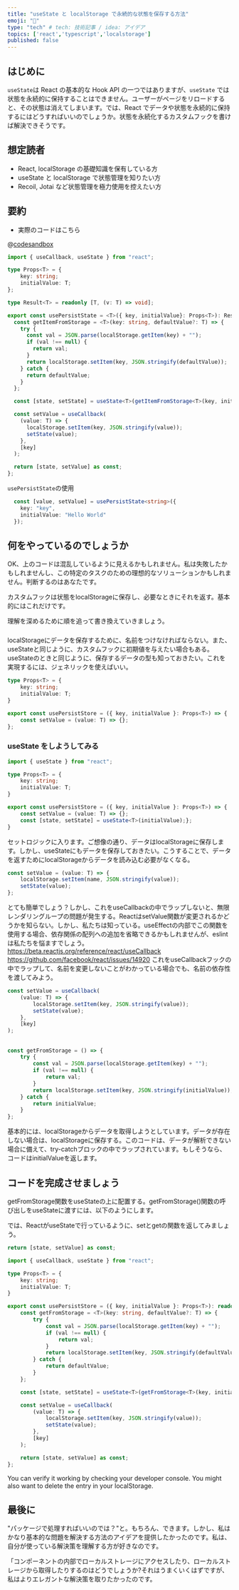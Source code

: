 ```yaml
---
title: "useState と localStorage で永続的な状態を保存する方法"
emoji: "💨"
type: "tech" # tech: 技術記事 / idea: アイデア
topics: ['react','typescript','localstorage']
published: false
---
```

## はじめに
`useState`は React の基本的な Hook API の一つではありますが、`useState` では状態を永続的に保持することはできません。ユーザーがページをリロードすると、その状態は消えてしまいます。では、React でデータや状態を永続的に保持するにはどうすればいいのでしょうか。状態を永続化するカスタムフックを書けば解決できそうです。

## 想定読者
- React, localStorage の基礎知識を保有している方
- useState と localStorage で状態管理を知りたい方
- Recoil, Jotai など状態管理を極力使用を控えたい方

## 要約
- 実際のコードはこちら

@[codesandbox](https://codesandbox.io/embed/usepersiststate-iuj52v?fontsize=14&hidenavigation=1&theme=dark)

```typescript
import { useCallback, useState } from "react";

type Props<T> = {
    key: string;
    initialValue: T;
};

type Result<T> = readonly [T, (v: T) => void];

export const usePersistState = <T>({ key, initialValue}: Props<T>): Result<T> => {
  const getItemFromStorage = <T>(key: string, defaultValue?: T) => {
    try {
      const val = JSON.parse(localStorage.getItem(key) + "");
      if (val !== null) {
        return val;
      }
      return localStorage.setItem(key, JSON.stringify(defaultValue));
    } catch {
      return defaultValue;
    }
  };

  const [state, setState] = useState<T>(getItemFromStorage<T>(key, initialValue));

  const setValue = useCallback(
    (value: T) => {
      localStorage.setItem(key, JSON.stringify(value));
      setState(value);
    }, 
    [key]
  );

  return [state, setValue] as const;
};
```
`usePersistState`の使用
```typescript
  const [value, setValue] = usePersistState<string>({
    key: "key",
    initialValue: "Hello World"
  });
```

## 何をやっているのでしょうか
OK、上のコードは混乱しているように見えるかもしれません。私は失敗したかもしれませんし、この特定のタスクのための理想的なソリューションかもしれません。判断するのはあなたです。

カスタムフックは状態をlocalStorageに保存し、必要なときにそれを返す。基本的にはこれだけです。

理解を深めるために順を追って書き換えていきましょう。

### 
localStorageにデータを保存するために、名前をつけなければならない。また、useStateと同じように、カスタムフックに初期値を与えたい場合もある。useStateのときと同じように、保存するデータの型も知っておきたい。これを実現するには、ジェネリックを使えばいい。

```typescript
type Props<T> = {
	key: string;
	initialValue: T;
}

export const usePersistStore = ({ key, initialValue }: Props<T>) => {
	const setValue = (value: T) => {};
};
```
### useState をしようしてみる
```typescript
import { useState } from "react";

type Props<T> = {
	key: string;
	initialValue: T;
}

export const usePersistStore = ({ key, initialValue }: Props<T>) => {
	const setValue = (value: T) => {};
    const [state, setState] = useState<T>(initialValue);};
}
```
セットロジックに入ります。ご想像の通り、データはlocalStorageに保存します。しかし、useStateにもデータを保存しておきたい。こうすることで、データを返すためにlocalStorageからデータを読み込む必要がなくなる。
```typescript
const setValue = (value: T) => {
    localStorage.setItem(name, JSON.stringify(value));
    setState(value);
};
```
とても簡単でしょう？しかし、これをuseCallbackの中でラップしないと、無限レンダリングループの問題が発生する。ReactはsetValue関数が変更されるかどうかを知らない。しかし、私たちは知っている。useEffectの内部でこの関数を使用する場合、依存関係の配列への追加を省略できるかもしれませんが、eslintは私たちを悩ますでしょう。
https://beta.reactjs.org/reference/react/useCallback
https://github.com/facebook/react/issues/14920
これをuseCallbackフックの中でラップして、名前を変更しないことがわかっている場合でも、名前の依存性を渡してみよう。
```typescript
const setValue = useCallback(
	(value: T) => {
		localStorage.setItem(key, JSON.stringify(value));
		setState(value);
	},
	[key]
);
```

## 
```typescript
const getFromStorage = () => {
    try {
        const val = JSON.parse(localStorage.getItem(key) + "");
        if (val !== null) {
            return val;
        }
        return localStorage.setItem(key, JSON.stringify(initialValue));
    } catch {
        return initialValue;
    }
};
```
基本的には、localStorageからデータを取得しようとしています。データが存在しない場合は、localStorageに保存する。このコードは、データが解析できない場合に備えて、try-catchブロックの中でラップされています。もしそうなら、コードはinitialValueを返します。

## コードを完成させましょう

getFromStorage関数をuseStateの上に配置する。getFromStorage()関数の呼び出しをuseStateに渡すには、以下のようにします。

では、ReactがuseStateで行っているように、setとgetの関数を返してみましょう。
```typescript
return [state, setValue] as const;
```

```typescript
import { useCallback, useState } from "react";

type Props<T> = {
	key: string;
	initialValue: T;
}

export const usePersistStore = ({ key, initialValue }: Props<T>): readonly [T, (v: T) => void] => {
	const getFromStorage = <T>(key: string, defaultValue?: T) => {
		try {
			const val = JSON.parse(localStorage.getItem(key) + "");
			if (val !== null) {
				return val;
			}
            return localStorage.setItem(key, JSON.stringify(defaultValue));
		} catch {
			return defaultValue;
		}
	};

	const [state, setState] = useState<T>(getFromStorage<T>(key, initialValue));

	const setValue = useCallback(
		(value: T) => {
			localStorage.setItem(key, JSON.stringify(value));
			setState(value);
		},
		[key]
	);

	return [state, setValue] as const;
};
```

You can verify it working by checking your developer console. You might also want to delete the entry in your localStorage.

## 最後に
"パッケージで処理すればいいのでは？"と。もちろん、できます。しかし、私はかなり基本的な問題を解決する方法のアイデアを提供したかったのです。私は、自分が使っている解決策を理解する方が好きなのです。

「コンポーネントの内部でローカルストレージにアクセスしたり、ローカルストレージから取得したりするのはどうでしょうか?それはうまくいくはずですが、私はよりエレガントな解決策を取りたかったのです。